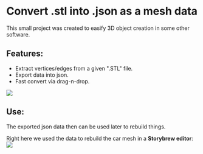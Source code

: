 # Convert .stl into .json as a mesh data

This small project was created to easify 3D object creation in some other software.

## Features:
- Extract vertices/edges from a given ".STL" file.
- Export data into json.
- Fast convert via drag-n-drop.

![](https://i.ibb.co/qYDmx5TK/stl-demo1.gif[/img])

## Use:

The exported json data then can be used later to rebuild things. 

Right here we used the data to rebuild the car mesh in a **Storybrew editor**:
![](https://i.ibb.co/XZ72Jc4h/stl-demo2.gif[/img])
